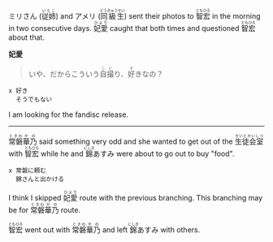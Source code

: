 ミリさん (<ruby>従姉<rt>いとこ</rt></ruby>) and アメリ (<ruby>同級生<rt>どうきゅうせい</rt></ruby>) sent their photos to <ruby>智宏<rt>ともひろ</rt></ruby> in the morning in two consecutive days. <ruby>妃愛<rt>ひより</rt></ruby> caught that both times and questioned <ruby>智宏<rt>ともひろ</rt></ruby> about that.

__妃愛__

> <ruby>いや、だからこういう<rt></rt>自撮<rt>じど</rt>り、<rt></rt>好<rt>す</rt>きなの？</ruby>

```
x 好き
  そうでもない
```

I am looking for the fandisc release.

---

<ruby>常磐<rt>ときわ</rt>華乃<rt>かの</rt></ruby> said something very odd and she wanted to get out of the <ruby>生徒会室<rt>せいとかいしつ</rt></ruby> with <ruby>智宏<rt>ともひろ</rt></ruby> while he and <ruby>錦<rt>にしき</rt>あすみ</ruby> were about to go out to buy "food".

```
x 常磐に頼む
  錦さんと出かける
```

I think I skipped <ruby>妃愛<rt>ひより</rt></ruby> route with the previous branching. This branching may be for <ruby>常磐<rt>ときわ</rt>華乃<rt>かの</rt></ruby> route.

<ruby>智宏<rt>ともひろ</rt></ruby> went out with <ruby>常磐<rt>ときわ</rt>華乃<rt>かの</rt></ruby> and left <ruby>錦<rt>にしき</rt>あすみ</rt></ruby> with others.
